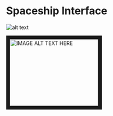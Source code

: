 # Spaceship Interface

![alt text](SpaceshipInterface.jpg
)

<a href="http://www.youtube.com/watch?feature=player_embedded&v=https://youtu.be/Kv2IuH4tm5c
" target="_blank"><img src="http://img.youtube.com/vi/https://youtu.be/Kv2IuH4tm5c/0.jpg"
alt="IMAGE ALT TEXT HERE" width="240" height="180" border="10" /></a>
